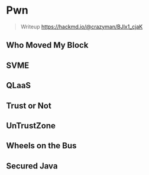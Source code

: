 # Pwn

> Writeup https://hackmd.io/@crazyman/BJlx1_cjaK



## Who Moved My Block



## SVME



## QLaaS



## Trust or Not



## UnTrustZone 



## Wheels on the Bus



## Secured Java



